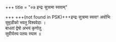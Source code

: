 +++
title = "०७ इन्द्रः सुत्रामा स्ववाम्"

+++
+++(not found in PSK)+++इन्द्रः सुत्रामा स्ववाꣳ अवोभिः  
सुमृडीको भवतु विश्ववेदाः ।  
बाधतां द्वेषो अभयं कृणोतु  
सुवीर्यस्य पतयः स्याम ॥